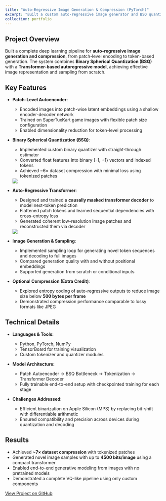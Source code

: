 ```yaml
---
title: "Auto-Regressive Image Generation & Compression (PyTorch)"
excerpt: "Built a custom auto-regressive image generator and BSQ quantizer for compressing SuperTuxKart game images using deep learning techniques in PyTorch<br/><img src='/images/bsq_generation.png'>"
collection: portfolio
---
```


## Project Overview
Built a complete deep learning pipeline for **auto-regressive image generation and compression**, from patch-level encoding to token-based generation. The system combines **Binary Spherical Quantization (BSQ)** with a **Transformer-based autoregressive model**, achieving effective image representation and sampling from scratch.

## Key Features

- **Patch-Level Autoencoder**:
  - Encoded images into patch-wise latent embeddings using a shallow encoder-decoder network
  - Trained on SuperTuxKart game images with flexible patch size configuration
  - Enabled dimensionality reduction for token-level processing

- **Binary Spherical Quantization (BSQ)**:
  - Implemented custom binary quantizer with straight-through estimator
  - Converted float features into binary {-1, +1} vectors and indexed tokens
  - Achieved ~6× dataset compression with minimal loss using tokenized patches
  <img src='/images/bsq_diagram.png'>

- **Auto-Regressive Transformer**:
  - Designed and trained a **causally masked transformer decoder** to model next-token prediction
  - Flattened patch tokens and learned sequential dependencies with cross-entropy loss
  - Generated coherent low-resolution image patches and reconstructed them via decoder
  <img src='/images/gen_pos_2.png'>

- **Image Generation & Sampling**:
  - Implemented sampling loop for generating novel token sequences and decoding to full images
  - Compared generation quality with and without positional embeddings
  - Supported generation from scratch or conditional inputs

- **Optional Compression (Extra Credit)**:
  - Explored entropy coding of auto-regressive outputs to reduce image size below **500 bytes per frame**
  - Demonstrated compression performance comparable to lossy formats like JPEG

## Technical Details

- **Languages & Tools**:
  - Python, PyTorch, NumPy
  - TensorBoard for training visualization
  - Custom tokenizer and quantizer modules

- **Model Architecture**:
  - Patch Autoencoder → BSQ Bottleneck → Tokenization → Transformer Decoder
  - Fully trainable end-to-end setup with checkpointed training for each stage

- **Challenges Addressed**:
  - Efficient binarization on Apple Silicon (MPS) by replacing bit-shift with differentiable arithmetic
  - Ensured compatibility and precision across devices during quantization and decoding

## Results

- Achieved **~7× dataset compression** with tokenized patches
- Generated novel image samples with up to **4500 bits/image** using a compact transformer
- Enabled end-to-end generative modeling from images with no pretrained models
- Demonstrated a complete VQ-like pipeline using only custom components

[View Project on GitHub](https://github.com/qyingwu/advances_dl/tree/main/homework2_v5_2_28)
